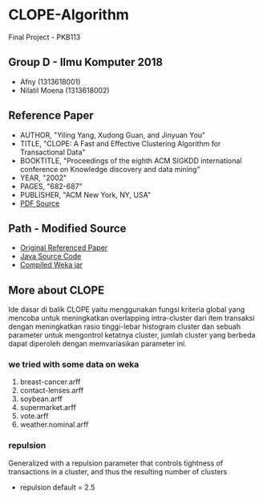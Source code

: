# CLOPE-Algorithm
Final Project - PKB113

## Group D - Ilmu Komputer 2018 
* Afny (1313618001)
* Nilatil Moena (1313618002)

## Reference Paper

* AUTHOR, "Yiling Yang, Xudong Guan, and Jinyuan You"
* TITLE, "CLOPE: A Fast and Effective Clustering Algorithm for Transactional Data"
* BOOKTITLE, "Proceedings of the eighth ACM SIGKDD international conference on Knowledge discovery and data mining"
* YEAR, "2002"
* PAGES, "682-687"
* PUBLISHER, "ACM  New York, NY, USA"
* [PDF Source](https://citeseerx.ist.psu.edu/viewdoc/download?doi=10.1.1.13.7142&rep=rep1&type=pdf)

## Path - Modified Source
* [Original Referenced Paper](https://github.com/nilamoena/CLOPE-Algorithm/blob/master/Paper%20CLOPE.pdf)
* [Java Source Code](https://github.com/nilamoena/CLOPE-Algorithm/blob/master/weka/src/main/java/weka/clusterers/CLOPE.java)
* [Compiled Weka jar](https://github.com/nilamoena/CLOPE-Algorithm/tree/master/weka/dist)

## More about CLOPE
Ide dasar di balik CLOPE yaitu menggunakan fungsi kriteria global yang mencoba untuk meningkatkan overlapping intra-cluster dari item transaksi dengan meningkatkan rasio tinggi-lebar histogram cluster dan sebuah parameter untuk mengontrol ketatnya cluster, jumlah cluster yang berbeda dapat diperoleh dengan memvariasikan parameter ini.

### we tried with some data on weka
1. breast-cancer.arff
2. contact-lenses.arff
3. soybean.arff
4. supermarket.arff
5. vote.arff
6. weather.nominal.arff

### repulsion
Generalized with a repulsion parameter that controls tightness of transactions in a cluster, and thus the resulting number of clusters
* repulsion default = 2.5
